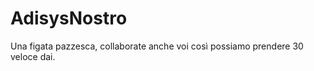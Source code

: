 AdisysNostro
============
Una figata pazzesca, collaborate anche voi così possiamo prendere 30 veloce dai.
